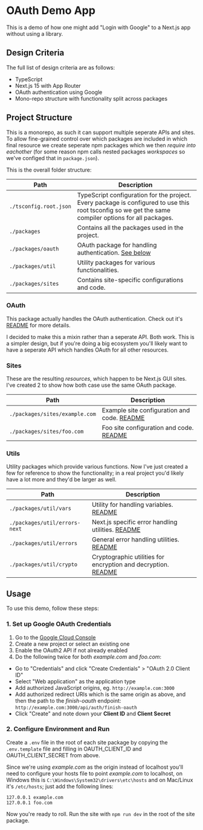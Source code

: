 # OAuth Demo App

This is a demo of how one might add "Login with Google" to a Next.js app without using a library.

## Design Criteria

The full list of design criteria are as follows:
- TypeScript
- Next.js 15 with App Router
- OAuth authentication using Google
- Mono-repo structure with functionality split across packages

## Project Structure

This is a monorepo, as such it can support multiple seperate APIs and sites. To allow fine-grained control over which packages are included in which final resource we create seperate npm packages which we then _require into eachother_ (for some reason npm calls nested packages _workspaces_ so we've configed that in `package.json`). 

This is the overall folder structure:

| Path | Description |
|------|-------------|
| `./tsconfig.root.json` | TypeScript configuration for the project. Every package is configured to use this root tsconfig so we get the same compiler options for all packages. |
| `./packages` | Contains all the packages used in the project. |
| `./packages/oauth` | OAuth package for handling authentication. [See below](#oauth) |
| `./packages/util` | Utility packages for various functionalities. |
| `./packages/sites` | Contains site-specific configurations and code. |

### OAuth

This package actually handles the OAuth authentication. Check out it's [README](./packages/oauth/README.md) for more details.

I decided to make this a mixin rather than a seperate API. Both work. This is a simpler design, but if you're doing a big ecosystem you'll likely want to have a seperate API which handles OAuth for all other resources.

### Sites
These are the resulting _resources_, which happen to be Next.js GUI sites. I've created 2 to show how both case use the same OAuth package.

| Path | Description |
|------|-------------|
| `./packages/sites/example.com` | Example site configuration and code. [README](./packages/sites/example.com/README.md) |
| `./packages/sites/foo.com` | Foo site configuration and code. [README](./packages/sites/foo.com/README.md) |

### Utils
Utility packages which provide various functions. Now I've just created a few for reference to show the functionality; in a real project you'd likely have a lot more and they'd be larger as well.

| Path | Description |
|---------|-------------|
| `./packages/util/vars` | Utility for handling variables. [README](./packages/util/vars/README.md) |
| `./packages/util/errors-next` | Next.js specific error handling utilities. [README](./packages/util/errors-next/README.md) |
| `./packages/util/errors` | General error handling utilities. [README](./packages/util/errors/README.md) |
| `./packages/util/crypto` | Cryptographic utilities for encryption and decryption. [README](./packages/util/crypto/README.md) |

## Usage
To use this demo, follow these steps:

### 1. Set up Google OAuth Credentials

1. Go to the [Google Cloud Console](https://console.cloud.google.com/)
2. Create a new project or select an existing one
3. Enable the OAuth2 API if not already enabled
4. Do the following twice for both _example.com_ and _foo.com_:
 - Go to "Credentials" and click "Create Credentials" > "OAuth 2.0 Client ID"
 - Select "Web application" as the application type
 - Add authorized JavaScript origins, eg. `http://example.com:3000`
 - Add authorized redirect URIs which is the same origin as above, and then the path to the _finish-oauth_ endpoint: `http://example.com:3000/api/auth/finish-oauth` 
 - Click "Create" and note down your **Client ID** and **Client Secret**

### 2. Configure Environment and Run

Create a `.env` file in the root of each site package by copying the `.env.template` file and filling in OAUTH_CLIENT_ID and OAUTH_CLIENT_SECRET from above.

Since we're using _example.com_ as the origin instead of localhost you'll need to configure your hosts file to point _example.com_ to localhost, on Windows this is `C:\Windows\System32\drivers\etc\hosts` and on Mac/Linux it's `/etc/hosts`; just add the following lines:
```
127.0.0.1 example.com
127.0.0.1 foo.com
```

Now you're ready to roll. Run the site with `npm run dev` in the root of the site package.







